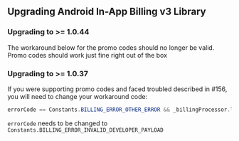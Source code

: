 ## Upgrading Android In-App Billing v3 Library

### Upgrading to >= 1.0.44

The workaround below for the promo codes should no longer be valid. Promo codes should work just fine right out of the box

### Upgrading to >= 1.0.37

If you were supporting promo codes and faced troubled described in #156,
you will need to change your workaround code:

```java
errorCode == Constants.BILLING_ERROR_OTHER_ERROR && _billingProcessor.loadOwnedPurchasesFromGoogle() && _billingProcessor.isPurchased(SKU)
```

`errorCode` needs to be changed to `Constants.BILLING_ERROR_INVALID_DEVELOPER_PAYLOAD`
